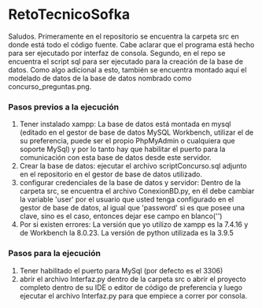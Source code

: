 # RetoTecnicoSofka
Saludos.
Primeramente en el repositorio se encuentra la carpeta src en donde está todo el código fuente. Cabe aclarar que el programa está hecho para ser ejecutado por interfaz de consola.
Segundo, en el repo se encuentra el script sql para ser ejecutado para la creación de la base de datos. Como algo adicional a esto, también se encuentra montado aquí el modelado de datos de la base de datos nombrado como concurso_preguntas.png.

### Pasos previos a la ejecución

1. Tener instalado xampp: La base de datos está montada en mysql (editado en el gestor de base de datos MySQL Workbench, utilizar el de su preferencia, puede ser el propio PhpMyAdmin o cualquiera que soporte MySql) y por lo tanto hay que habilitar el puerto para la comunicación con esta base de datos desde este servidor.
2. Crear la base de datos: ejecutar el archivo scriptConcurso.sql adjunto en el repositorio en el gestor de base de datos utilizado.
3. configurar credenciales de la base de datos y servidor: Dentro de la carpeta src, se encuentra el archivo ConexionBD.py, en él debe cambiar la variable 'user' por el usuario que usted tenga configurado en el gestor de base de datos, al igual que 'password' si es que posee una clave, sino es el caso, entonces dejar ese campo en blanco('')
4. Por si existen errores: La versión que yo utilizo de xampp es la 7.4.16 y de Workbench la 8.0.23. La versión de python utilizada es la 3.9.5

### Pasos para la ejecución

1. Tener habilitado el puerto para MySql (por defecto es el 3306)
2. abrir el archivo Interfaz.py dentro de la carpeta src o abrir el proyecto completo dentro de su IDE o editor de código de preferencia y luego ejecutar el archivo Interfaz.py para que empiece a correr por consola.

